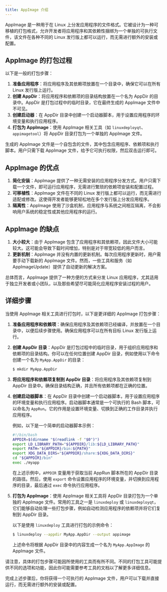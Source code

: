 ```yaml
---
title: AppImage 介绍
---
```


AppImage 是一种用于在 Linux 上分发应用程序的文件格式。它被设计为一种可移植的打包格式，允许开发者将应用程序和其依赖性捆绑为一个单独的可执行文件，该文件在各种不同的 Linux 发行版上都可以运行，而无需进行额外的安装或配置。

## AppImage 的打包过程

以下是一般的打包步骤：

1. **准备应用程序**：将应用程序及其依赖项放置在一个目录中，确保它可以在所有 Linux 发行版上运行。
2. **创建 AppDir**：将应用程序和依赖项的目录结构放置在一个名为 AppDir 的目录中。AppDir 是打包过程中的临时目录，它在最终生成的 AppImage 文件中不可见。
3. **创建启动器**：在 AppDir 目录中创建一个启动器脚本，用于设置应用程序的环境变量和执行应用程序。
4. **打包为 AppImage**：使用 AppImage 相关工具（如 `linuxdeployqt`、`appimagetool`）将 AppDir 目录打包为一个单独的 AppImage 文件。

生成的 AppImage 文件是一个自包含的文件，其中包含应用程序、依赖项和执行脚本。用户只需下载 AppImage 文件，给予它可执行权限，然后双击运行即可。

## AppImage 的优点

1. **简化安装**：AppImage 提供了一种无需安装的应用程序分发方式。用户只需下载一个文件，即可运行应用程序，无需进行繁琐的依赖项安装和配置过程。
2. **可移植性**：AppImage 文件在不同的 Linux 发行版上都可以运行，而无需进行适配或修改。这使得开发者能够更轻松地在多个发行版上分发应用程序。
3. **隔离性**：AppImage 使用了沙盒机制，应用程序与系统之间相互隔离，不会影响用户系统的稳定性或其他应用程序的运行。

## AppImage 的缺点

1. **大小较大**：由于 AppImage 包含了应用程序和其依赖项，因此文件大小可能较大。这可能会导致下载时间增加，特别是对于带宽较低的用户而言。
2. **更新机制**：AppImage 并没有内置的更新机制。每次应用程序更新时，用户需要手动下载新的 AppImage 文件。然而，一些工具和服务（如 AppImageUpdate）提供了自动更新的解决方案。

总体而言，AppImage 提供了一种方便的方式来分发 Linux 应用程序，尤其适用于独立开发者或小团队，以及那些希望尽可能简化应用程序安装过程的用户。

## 详细步骤

当使用 AppImage 相关工具进行打包时，以下是更详细的 AppImage 打包步骤：

1. **准备应用程序和依赖项**：确保应用程序及其依赖项已经编译，并放置在一个目录中，以便后续步骤使用。确保应用程序可以在所有目标 Linux 发行版上运行。
2. **创建 AppDir 目录**：AppDir 是打包过程中的临时目录，用于组织应用程序和依赖项的目录结构。你可以在任何位置创建 AppDir 目录，例如使用以下命令创建一个名为 `MyApp.AppDir` 的目录：

    ```bash
    $ mkdir MyApp.AppDir
    ```

3. **将应用程序和依赖项复制到 AppDir 目录**：将应用程序及其依赖项复制到 AppDir 目录中。确保目录结构正确，并且所有依赖项都在正确的位置。
4. **创建启动器脚本**：在 AppDir 目录中创建一个启动器脚本，用于设置应用程序的环境变量和执行应用程序。启动器脚本通常是一个可执行的 Bash 脚本，可以命名为 `AppRun`。它的作用是设置环境变量、切换到正确的工作目录并执行应用程序。

    例如，以下是一个简单的启动器脚本示例：

    ```bash
    #!/bin/bash
    APPDIR=$(dirname "$(readlink -f "$0")")
    export LD_LIBRARY_PATH="${APPDIR}/lib:${LD_LIBRARY_PATH}"
    export PATH="${APPDIR}/bin:${PATH}"
    export XDG_DATA_DIRS="${APPDIR}/share:${XDG_DATA_DIRS}"
    cd "${APPDIR}/bin"
    exec ./myapp
    ```

    在上述示例中，`APPDIR` 变量用于获取当前 AppRun 脚本所在的 AppDir 目录的路径。然后，使用 `export` 命令设置应用程序的环境变量，并切换到应用程序的目录，最后通过 `exec` 命令执行应用程序。

5. **打包为 AppImage**：使用 AppImage 相关工具将 AppDir 目录打包为一个单独的 AppImage 文件。常用的工具之一是 `linuxdeploy` 或 `linuxdeployqt`，它们能够自动处理一些打包步骤，例如自动检测应用程序的依赖项并将它们复制到 AppDir 目录。

    以下是使用 `linuxdeploy` 工具进行打包的示例命令：

    ```bash
    $ linuxdeploy --appdir MyApp.AppDir --output appimage
    ```

    上述命令将根据 AppDir 目录中的内容生成一个名为 `MyApp.AppImage` 的 AppImage 文件。

请注意，具体的打包步骤可能因所使用的工具而有所不同。不同的打包工具可能提供不同的选项和功能，因此你可能需要参考工具的文档以了解更多详细信息。

完成上述步骤后，你将获得一个可执行的 AppImage 文件，用户可以下载并直接运行，而无需进行额外的安装或配置。
